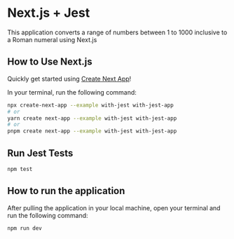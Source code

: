 # Next.js + Jest

This application converts a range of numbers between 1 to 1000 inclusive to a Roman numeral using Next.js

## How to Use Next.js

Quickly get started using [Create Next App](https://github.com/vercel/next.js/tree/canary/packages/create-next-app#readme)!

In your terminal, run the following command:

```bash
npx create-next-app --example with-jest with-jest-app
# or
yarn create next-app --example with-jest with-jest-app
# or
pnpm create next-app --example with-jest with-jest-app
```

## Run Jest Tests

```bash
npm test
```

## How to run the application

After pulling the application in your local machine, open your terminal and run the following command:

```bash
npm run dev
```